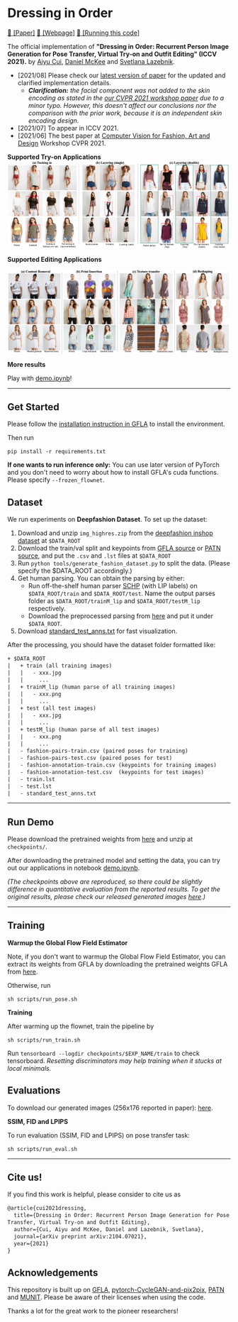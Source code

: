 # Dressing in Order 
[:womans_clothes: \[Paper\]](https://cuiaiyu.github.io/dressing-in-order/Cui_Dressing_in_Order.pdf)
[:jeans: \[Webpage\]](https://cuiaiyu.github.io/dressing-in-order)
[:dress: \[Running this code\]](#get-started)

The official implementation of __"Dressing in Order: Recurrent Person Image Generation for Pose Transfer, Virtual Try-on and Outfit Editing" (ICCV 2021).__ 
by
[Aiyu Cui](https://cuiaiyu.github.io),
[Daniel McKee](http://danielbmckee.com) and
[Svetlana Lazebnik](https://slazebni.cs.illinois.edu).

- [2021/08] Please check our [latest version of paper](https://cuiaiyu.github.io/dressing-in-order/Cui_Dressing_in_Order.pdf) for the updated and clarified implementation details.      
  - *__Clarification:__ the facial component was not added to the skin encoding as stated in the [our CVPR 2021 workshop paper](https://openaccess.thecvf.com/content/CVPR2021W/CVFAD/papers/Cui_Dressing_in_Order_Recurrent_Person_Image_Generation_for_Pose_Transfer_CVPRW_2021_paper.pdf) due to a minor typo. However, this doesn't affect our conclusions nor the comparison with the prior work, because it is an independent skin encoding design.*
- [2021/07] To appear in ICCV 2021.
- [2021/06] The best paper at [Computer Vision for Fashion, Art and Design](https://sites.google.com/zalando.de/cvfad2021/home) Workshop CVPR 2021.

__Supported Try-on Applications__
![](images/short_try_on_editing.png)

__Supported Editing Applications__

![](images/short_editing.png)

__More results__

Play with [demo.ipynb](demo.ipynb)!

----

## Get Started
Please follow the [installation instruction in GFLA](https://github.com/RenYurui/Global-Flow-Local-Attention) to install the environment. 

Then run
```
pip install -r requirements.txt
```

__If one wants to run inference only:__
You can use later version of PyTorch and you don't need to worry about how to install GFLA's cuda functions. Please specify ```--frozen_flownet```.


## Dataset
We run experiments on __Deepfashion Dataset__. To set up the dataset:
1. Download and unzip ```img_highres.zip``` from the [deepfashion inshop dataset](https://drive.google.com/drive/folders/0B7EVK8r0v71pYkd5TzBiclMzR00?resourcekey=0-fsjVShvqXP2517KnwaZ0zw) at ```$DATA_ROOT```
2. Download the train/val split and keypoints from 
[GFLA source](https://drive.google.com/drive/folders/1BX3Bxh8KG01yKWViRY0WTyDWbJHju-SL)
or [PATN source](https://drive.google.com/drive/folders/1eIwVFMRu9sU5UN-dbyTSEDEZJnWyYfxj),
and put the ```.csv``` and ```.lst``` files at ```$DATA_ROOT```
3. Run ```python tools/generate_fashion_dataset.py``` to split the data. (Please specify the $DATA_ROOT accordingly.)
4. Get human parsing. You can obtain the parsing by either:
    - Run off-the-shelf human parser [SCHP](https://github.com/PeikeLi/Self-Correction-Human-Parsing) (with LIP labels) on ```$DATA_ROOT/train``` and ```$DATA_ROOT/test```. Name the output parses folder as ```$DATA_ROOT/trainM_lip``` and ```$DATA_ROOT/testM_lip``` respectively.
    - Download the preprocessed parsing from [here](https://drive.google.com/drive/folders/11wWszW1kskAyMIGJHBBZzHNKN3os6pu_?usp=sharing) and put it under ```$DATA_ROOT```.
5. Download [standard_test_anns.txt](https://drive.google.com/drive/folders/11wWszW1kskAyMIGJHBBZzHNKN3os6pu_?usp=sharing) for fast visualization.

After the processing, you should have the dataset folder formatted like:
```
+ $DATA_ROOT
|   + train (all training images)
|   |   - xxx.jpg
|   |     ...
|   + trainM_lip (human parse of all training images)
|   |   - xxx.png
|   |     ...
|   + test (all test images)
|   |   - xxx.jpg
|   |     ...
|   + testM_lip (human parse of all test images)
|   |   - xxx.png
|   |     ...
|   - fashion-pairs-train.csv (paired poses for training)
|   - fashion-pairs-test.csv (paired poses for test)
|   - fashion-annotation-train.csv (keypoints for training images)
|   - fashion-annotation-test.csv  (keypoints for test images)
|   - train.lst
|   - test.lst
|   - standard_test_anns.txt
```

---

## Run Demo
Please download the pretrained weights from [here](https://drive.google.com/drive/folders/1-7DxUvcrC3cvQV67Z2QhRdi-9PMDC8w9?usp=sharing) and unzip at ```checkpoints/```. 

After downloading the pretrained model and setting the data, you can try out our applications in notebook [demo.ipynb](demo.ipynb).

*(The checkpoints above are reproduced, so there could be slightly difference in quantitative evaluation from the reported results. To get the original results, please check our released generated images [here](https://drive.google.com/drive/folders/1GOQVMhBKvANKutLDbzPbE-Zrb6ai9Eo8?usp=sharing).)*

---
## Training

__Warmup the Global Flow Field Estimator__

Note, if you don't want to warmup the Global Flow Field Estimator, you can extract its weights from GFLA by downloading the pretrained weights GFLA from [here](https://github.com/RenYurui/Global-Flow-Local-Attention).

Otherwise, run

```
sh scripts/run_pose.sh
```

__Training__

After warming up the flownet, train the pipeline by
```
sh scripts/run_train.sh
```
Run ```tensorboard --logdir checkpoints/$EXP_NAME/train``` to check tensorboard.
*Resetting discriminators may help training when it stucks at local minimals.*

## Evaluations

To download our generated images (256x176 reported in paper): [here](https://drive.google.com/drive/folders/1GOQVMhBKvANKutLDbzPbE-Zrb6ai9Eo8?usp=sharing).

__SSIM, FID and LPIPS__

To run evaluation (SSIM, FID and LPIPS) on pose transfer task: 
```
sh scripts/run_eval.sh
```

---
## Cite us!
If you find this work is helpful, please consider to cite us as
```
@article{cui2021dressing,
  title={Dressing in Order: Recurrent Person Image Generation for Pose Transfer, Virtual Try-on and Outfit Editing},
  author={Cui, Aiyu and McKee, Daniel and Lazebnik, Svetlana},
  journal={arXiv preprint arXiv:2104.07021},
  year={2021}
}
```
## Acknowledgements
This repository is built up on [GFLA](https://github.com/RenYurui/Global-Flow-Local-Attention),
[pytorch-CycleGAN-and-pix2pix](https://github.com/junyanz/pytorch-CycleGAN-and-pix2pix), 
[PATN](https://github.com/tengteng95/Pose-Transfer) and 
[MUNIT](https://github.com/NVlabs/MUNIT). Please be aware of their licenses when using the code. 

Thanks a lot for the great work to the pioneer researchers!
